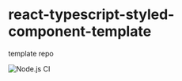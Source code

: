 # react-typescript-styled-component-template
template repo

![Node.js CI](https://github.com/anpleenko/react-typescript-styled-component-template/workflows/Node.js%20CI/badge.svg)
